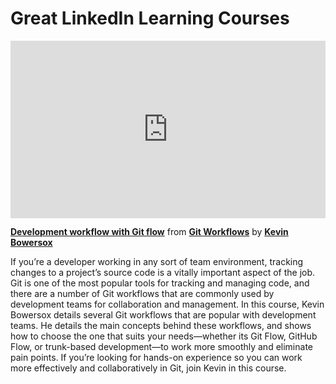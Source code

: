 <h1>Great LinkedIn Learning Courses</h1>

<div style="position:relative;height:0;padding-bottom:56.25%"><iframe width="640" height="360" src="https://www.linkedin.com/learning/embed/git-workflows/development-workflow-with-git-flow?autoplay=false&claim=AQGSGDGVpfe_tgAAAZf8SoXYAxkPKG8p1BrMxh3TMusmIQbVqOQMjlmGIvq90ZDOrhGLjEcidBV4pCMvmvluRI0-AyDN33ct1V1KZVqqijgTXEIOVoFPTgCtYW7i9CPFyvbrAfB3iGNBU21jqJFT4_h7M1ZixHnXR1BrXdLecBa5VBIJZdvNTN_N5Qf5rcQiTfxq48yljBa4nzRb1upw3IR-J2o7yZOyQiayo-yyHJ5EaIF08jXVIHZsG0X7SSxAwYabG6sjbx8RuAKZIy8qBWGvFCHTDotUmDCUb5i7kCfa3zwoQxmdnp7H1GiiZ9AzOI3AC0xjOQm4KnJy3rrg7tZCCQTQwKcq3eMokEzBH1oFC5YdMZzPXL5tCtnH5Dy_wKIxkVPP1aNl_eAEHV8QccvZ9lDQtMaY43W7K3QJ2E7REtsy5wBfSw5KOCLf92B39JHHUEwM2NIqRTJ7RBd2xag-gNmqqssPXh_f8YwvxfmzXWNWynWz-k_h8v9_gUCrsDuDnh3nCuqvrqCHUNEf-hL1v7AGdXoSXzWHLfUq_sp2C51dgyw6F1NHbG4JgNMT46o-Uhx7O4fF4aXwb_yjrP0nsPGgRjCDaUPqY-cmsESzKspBIQn9NYahoI5SHmHnFCeRvFkqPnqYrVeOFXl5uxKVq-LYzSyNIcnzReqhYOmMr8P_IAQA1bZYY9pRKsIMIaM9CaMM2kQDr1Whuvovdyrrdp070R3e8ZIBbJhDWbmt1hjl4vscYQgRyABEZcqt2fGVcwrPA2AQNHR0zWEFVRMOBiMxGjS3wG9NW0t6ClvVAzuhXGbqpep6uls12G0SoEWcapJrx9SDI6K7NLo4E9KPOhvj3LRblRn-MCTQARekE7o9DUC4WNdrjWagapvl7KM8TbHCvkBomQhGLGQbktt-lAeQaBXz3YHMR5HojR17Nu2mgTzcFov0DgeXpjyYa6aGeK5Jw6yYiEqaUI695qWREt7qMuK2CdIu3hFlUTjecRSV6Fu7dr8kUhdmDLxlKaIFxtBFk25Jvu1frvXTKUcN38gHWPQJ4c9ZVzdcwTGOkxFXC-FnRWyUCwnNfGE5r6217srmH0UJcwfNNpR3obSH140Hdydvv84NMMeyIbCtEyFVEO5p9NBn5Du7EBVzXWW0U1PHLTUjUFBGrTPhfJ5ehDrVpqAjYqzyKb40nxUnSJb9zvjo6FnN_qtkDnL8Xp0wJSc" mozallowfullscreen="true" webkitallowfullscreen="true" allowfullscreen="true" frameborder="0" style="position:absolute;width:100%;height:100%;left:0"></iframe></div><p><strong><a href="https://www.linkedin.com/learning/git-workflows/development-workflow-with-git-flow?trk=embed_lil">Development workflow with Git flow</a></strong> from <strong><a href="https://www.linkedin.com/learning/git-workflows?trk=embed_lil">Git Workflows</a></strong> by <strong><a href="https://www.linkedin.com/learning/instructors/kevin-bowersox?trk=embed_lil">Kevin Bowersox</a></strong></p>

If you’re a developer working in any sort of team environment, tracking changes to a project’s source code is a vitally important aspect of the job. Git is one of the most popular tools for tracking and managing code, and there are a number of Git workflows that are commonly used by development teams for collaboration and management. In this course, Kevin Bowersox details several Git workflows that are popular with development teams. He details the main concepts behind these workflows, and shows how to choose the one that suits your needs—whether its Git Flow, GitHub Flow, or trunk-based development—to work more smoothly and eliminate pain points. If you’re looking for hands-on experience so you can work more effectively and collaboratively in Git, join Kevin in this course.

